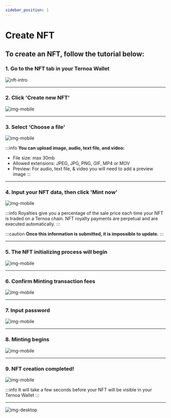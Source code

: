 ```yaml
---
sidebar_position: 1
---
```


# Create NFT

## To create an NFT, follow the tutorial below:

### 1. Go to the NFT tab in your Ternoa Wallet

![nft-intro](./NFTtab-1.PNG)

___
### 2. Click 'Create new NFT'

![img-mobile](./NFTtab-2.PNG)
___
### 3. Select 'Choose a file' 

![img-mobile](./NFTtab-3.PNG)

:::info
**You can upload image, audio, text file, and video:**
- File size: max 30mb
- Allowed extensions: JPEG, JPG, PNG, GIF, MP4 or MOV
- Preview: For audio, text file, & video you will need to add a preview image 
:::
___

### 4. Input your NFT data, then click 'Mint now'

![img-mobile](./NFTtab-4.PNG)

:::info
Royalties give you a percentage of the sale price each time your NFT is traded on a Ternoa chain. NFT royalty payments are perpetual and are executed automatically.
:::

:::caution
**Once this information is submitted, it is impossible to update.**
:::
___

### 5. The NFT initializing process will begin

![img-mobile](./NFTtab-5.PNG)
___

### 6. Confirm Minting transaction fees 

![img-mobile](./NFTtab-6.PNG)
___

### 7. Input password  

![img-mobile](./NFTtab-7.PNG)
___

### 8. Minting begins 

![img-mobile](./NFTtab-8.PNG)
___

### 9. NFT creation completed!  

![img-mobile](./NFTtab-9.PNG)

:::info
It will take a few seconds before your NFT will be visible in your Ternoa Wallet
:::
___

![img-desktop](./creatingNFT_v1.gif)